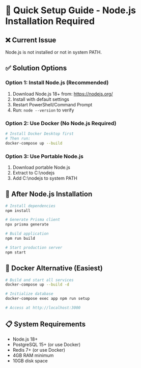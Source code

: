 # 🚀 Quick Setup Guide - Node.js Installation Required

## ❌ Current Issue
Node.js is not installed or not in system PATH.

## ✅ Solution Options

### Option 1: Install Node.js (Recommended)
1. Download Node.js 18+ from: https://nodejs.org/
2. Install with default settings
3. Restart PowerShell/Command Prompt
4. Run: `node --version` to verify

### Option 2: Use Docker (No Node.js Required)
```bash
# Install Docker Desktop first
# Then run:
docker-compose up --build
```

### Option 3: Use Portable Node.js
1. Download portable Node.js
2. Extract to C:\nodejs
3. Add C:\nodejs to system PATH

## 🔧 After Node.js Installation

```bash
# Install dependencies
npm install

# Generate Prisma client
npx prisma generate

# Build application
npm run build

# Start production server
npm start
```

## 🐳 Docker Alternative (Easiest)

```bash
# Build and start all services
docker-compose up --build -d

# Initialize database
docker-compose exec app npm run setup

# Access at http://localhost:3000
```

## 📋 System Requirements
- Node.js 18+
- PostgreSQL 15+ (or use Docker)
- Redis 7+ (or use Docker)
- 4GB RAM minimum
- 10GB disk space